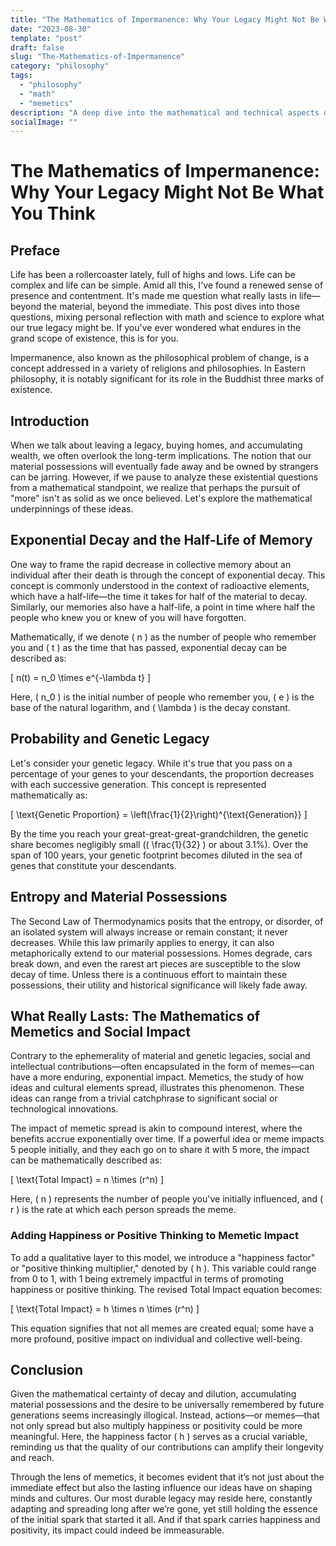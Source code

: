 ```yaml
---
title: "The Mathematics of Impermanence: Why Your Legacy Might Not Be What You Think"
date: "2023-08-30"
template: "post"
draft: false
slug: "The-Mathematics-of-Impermanence"
category: "philosophy"
tags:
  - "philosophy"
  - "math"
  - "memetics"
description: "A deep dive into the mathematical and technical aspects of legacy, material possession, and social impact. Why what we often strive for may not last as long as we think."
socialImage: ""
---
```


# The Mathematics of Impermanence: Why Your Legacy Might Not Be What You Think

## Preface
Life has been a rollercoaster lately, full of highs and lows. Life can be complex and life can be simple. Amid all this, I've found a renewed sense of presence and contentment. It's made me question what really lasts in life—beyond the material, beyond the immediate. This post dives into those questions, mixing personal reflection with math and science to explore what our true legacy might be. If you've ever wondered what endures in the grand scope of existence, this is for you.

Impermanence, also known as the philosophical problem of change, is a concept addressed in a variety of religions and philosophies. In Eastern philosophy, it is notably significant for its role in the Buddhist three marks of existence.

## Introduction

When we talk about leaving a legacy, buying homes, and accumulating wealth, we often overlook the long-term implications. The notion that our material possessions will eventually fade away and be owned by strangers can be jarring. However, if we pause to analyze these existential questions from a mathematical standpoint, we realize that perhaps the pursuit of "more" isn't as solid as we once believed. Let's explore the mathematical underpinnings of these ideas.

## Exponential Decay and the Half-Life of Memory

One way to frame the rapid decrease in collective memory about an individual after their death is through the concept of exponential decay. This concept is commonly understood in the context of radioactive elements, which have a half-life—the time it takes for half of the material to decay. Similarly, our memories also have a half-life, a point in time where half the people who knew you or knew of you will have forgotten.

Mathematically, if we denote \( n \) as the number of people who remember you and \( t \) as the time that has passed, exponential decay can be described as:

\[
n(t) = n_0 \times e^{-\lambda t}
\]

Here, \( n_0 \) is the initial number of people who remember you, \( e \) is the base of the natural logarithm, and \( \lambda \) is the decay constant.

## Probability and Genetic Legacy

Let's consider your genetic legacy. While it's true that you pass on a percentage of your genes to your descendants, the proportion decreases with each successive generation. This concept is represented mathematically as:

\[
\text{Genetic Proportion} = \left(\frac{1}{2}\right)^{\text{Generation}}
\]

By the time you reach your great-great-great-grandchildren, the genetic share becomes negligibly small (\( \frac{1}{32} \) or about 3.1%). Over the span of 100 years, your genetic footprint becomes diluted in the sea of genes that constitute your descendants.

## Entropy and Material Possessions

The Second Law of Thermodynamics posits that the entropy, or disorder, of an isolated system will always increase or remain constant; it never decreases. While this law primarily applies to energy, it can also metaphorically extend to our material possessions. Homes degrade, cars break down, and even the rarest art pieces are susceptible to the slow decay of time. Unless there is a continuous effort to maintain these possessions, their utility and historical significance will likely fade away.

## What Really Lasts: The Mathematics of Memetics and Social Impact

Contrary to the ephemerality of material and genetic legacies, social and intellectual contributions—often encapsulated in the form of memes—can have a more enduring, exponential impact. Memetics, the study of how ideas and cultural elements spread, illustrates this phenomenon. These ideas can range from a trivial catchphrase to significant social or technological innovations.

The impact of memetic spread is akin to compound interest, where the benefits accrue exponentially over time. If a powerful idea or meme impacts 5 people initially, and they each go on to share it with 5 more, the impact can be mathematically described as:

\[
\text{Total Impact} = n \times (r^n)
\]

Here, \( n \) represents the number of people you've initially influenced, and \( r \) is the rate at which each person spreads the meme.

### Adding Happiness or Positive Thinking to Memetic Impact

To add a qualitative layer to this model, we introduce a "happiness factor" or "positive thinking multiplier," denoted by \( h \). This variable could range from 0 to 1, with 1 being extremely impactful in terms of promoting happiness or positive thinking. The revised Total Impact equation becomes:

\[
\text{Total Impact} = h \times n \times (r^n)
\]

This equation signifies that not all memes are created equal; some have a more profound, positive impact on individual and collective well-being.

## Conclusion

Given the mathematical certainty of decay and dilution, accumulating material possessions and the desire to be universally remembered by future generations seems increasingly illogical. Instead, actions—or memes—that not only spread but also multiply happiness or positivity could be more meaningful. Here, the happiness factor \( h \) serves as a crucial variable, reminding us that the quality of our contributions can amplify their longevity and reach.

Through the lens of memetics, it becomes evident that it’s not just about the immediate effect but also the lasting influence our ideas have on shaping minds and cultures. Our most durable legacy may reside here, constantly adapting and spreading long after we’re gone, yet still holding the essence of the initial spark that started it all. And if that spark carries happiness and positivity, its impact could indeed be immeasurable.
